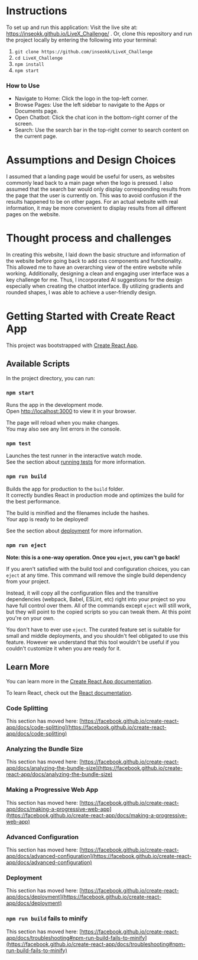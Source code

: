 # Instructions

To set up and run this application:
Visit the live site at: https://inseokk.github.io/LiveX_Challenge/ .
Or, clone this repository and run the project locally by entering the following into your terminal:
1. `git clone https://github.com/inseokk/LiveX_Challenge`
2. `cd LiveX_Challenge`
3. `npm install`
4. `npm start`

   

### How to Use

- Navigate to Home: Click the logo in the top-left corner.
- Browse Pages: Use the left sidebar to navigate to the Apps or Documents page.
- Open Chatbot: Click the chat icon in the bottom-right corner of the screen.
- Search: Use the search bar in the top-right corner to search content on the current page.


# Assumptions and Design Choices

I assumed that a landing page would be useful for users, as websites commonly lead back to a main page when the logo is pressed.
I also assumed that the search bar would only display corresponding results from the page that the user is currently on. This was to avoid confusion if the results happened to be on other pages. For an actual website with real information, it may be more convenient to display results from all different pages on the website. 

# Thought process and challenges

In creating this website, I laid down the basic structure and information of the website before going back to add css components and functionality. This allowed me to have an overarching view of the entire website while working.
Additionally, designing a clean and engaging user interface was a key challenge for me. Thus, I incorporated AI suggestions for the design especially when creating the chatbot interface. By utilizing gradients and rounded shapes, I was able to achieve a user-friendly design.


# Getting Started with Create React App

This project was bootstrapped with [Create React App](https://github.com/facebook/create-react-app).

## Available Scripts

In the project directory, you can run:

### `npm start`

Runs the app in the development mode.\
Open [http://localhost:3000](http://localhost:3000) to view it in your browser.

The page will reload when you make changes.\
You may also see any lint errors in the console.

### `npm test`

Launches the test runner in the interactive watch mode.\
See the section about [running tests](https://facebook.github.io/create-react-app/docs/running-tests) for more information.

### `npm run build`

Builds the app for production to the `build` folder.\
It correctly bundles React in production mode and optimizes the build for the best performance.

The build is minified and the filenames include the hashes.\
Your app is ready to be deployed!

See the section about [deployment](https://facebook.github.io/create-react-app/docs/deployment) for more information.

### `npm run eject`

**Note: this is a one-way operation. Once you `eject`, you can't go back!**

If you aren't satisfied with the build tool and configuration choices, you can `eject` at any time. This command will remove the single build dependency from your project.

Instead, it will copy all the configuration files and the transitive dependencies (webpack, Babel, ESLint, etc) right into your project so you have full control over them. All of the commands except `eject` will still work, but they will point to the copied scripts so you can tweak them. At this point you're on your own.

You don't have to ever use `eject`. The curated feature set is suitable for small and middle deployments, and you shouldn't feel obligated to use this feature. However we understand that this tool wouldn't be useful if you couldn't customize it when you are ready for it.

## Learn More

You can learn more in the [Create React App documentation](https://facebook.github.io/create-react-app/docs/getting-started).

To learn React, check out the [React documentation](https://reactjs.org/).

### Code Splitting

This section has moved here: [https://facebook.github.io/create-react-app/docs/code-splitting](https://facebook.github.io/create-react-app/docs/code-splitting)

### Analyzing the Bundle Size

This section has moved here: [https://facebook.github.io/create-react-app/docs/analyzing-the-bundle-size](https://facebook.github.io/create-react-app/docs/analyzing-the-bundle-size)

### Making a Progressive Web App

This section has moved here: [https://facebook.github.io/create-react-app/docs/making-a-progressive-web-app](https://facebook.github.io/create-react-app/docs/making-a-progressive-web-app)

### Advanced Configuration

This section has moved here: [https://facebook.github.io/create-react-app/docs/advanced-configuration](https://facebook.github.io/create-react-app/docs/advanced-configuration)

### Deployment

This section has moved here: [https://facebook.github.io/create-react-app/docs/deployment](https://facebook.github.io/create-react-app/docs/deployment)

### `npm run build` fails to minify

This section has moved here: [https://facebook.github.io/create-react-app/docs/troubleshooting#npm-run-build-fails-to-minify](https://facebook.github.io/create-react-app/docs/troubleshooting#npm-run-build-fails-to-minify)
